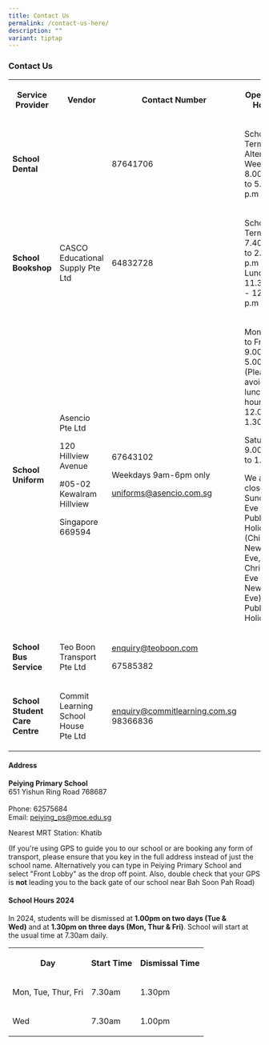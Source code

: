 ```yaml
---
title: Contact Us
permalink: /contact-us-here/
description: ""
variant: tiptap
---
```

<h3><strong>Contact Us</strong></h3>
<table style="minWidth: 100px">
<colgroup>
<col>
<col>
<col>
<col>
</colgroup>
<tbody>
<tr>
<th rowspan="1" colspan="1">
<p>Service Provider</p>
</th>
<th rowspan="1" colspan="1">
<p>Vendor</p>
</th>
<th rowspan="1" colspan="1">
<p>Contact Number</p>
</th>
<th rowspan="1" colspan="1">
<p>Operating Hours</p>
</th>
</tr>
<tr>
<td rowspan="1" colspan="1">
<p><strong>School Dental</strong>
</p>
</td>
<td rowspan="1" colspan="1">
<p></p>
</td>
<td rowspan="1" colspan="1">
<p>87641706</p>
</td>
<td rowspan="1" colspan="1">
<p>School Term:
<br>Alternate Weeks
<br>8.00 a.m to 5.00 p.m</p>
</td>
</tr>
<tr>
<td rowspan="1" colspan="1">
<p><strong>School Bookshop</strong>
</p>
</td>
<td rowspan="1" colspan="1">
<p>CASCO Educational Supply Pte Ltd</p>
</td>
<td rowspan="1" colspan="1">
<p>64832728</p>
</td>
<td rowspan="1" colspan="1">
<p>School Term:
<br>7.40 a.m to 2.00 p.m
<br>Lunch: 11.30 a.m - 12.30 p.m</p>
</td>
</tr>
<tr>
<td rowspan="1" colspan="1">
<p><strong>School Uniform</strong>
</p>
</td>
<td rowspan="1" colspan="1">
<p>Asencio Pte Ltd</p>
<p>120 Hillview Avenue</p>
<p>#05-02 Kewalram Hillview</p>
<p>Singapore 669594</p>
<p></p>
</td>
<td rowspan="1" colspan="1">
<p>67643102</p>
<p>Weekdays 9am-6pm only</p>
<p></p>
<p><a href="mailto:uniforms@asencio.com.sg" rel="noopener noreferrer nofollow" target="_blank">uniforms@asencio.com.sg</a>
</p>
</td>
<td rowspan="1" colspan="1">
<p>Monday to Friday: 9.00am to 5.00pm (Please avoid lunch hours 12.00pm-1.30pm)</p>
<p>Saturday: 9.00 am to 1.00pm</p>
<p>We are closed on Sundays, Eve of Public Holidays (Chinese New Year Eve,
Christmas Eve and New Year Eve) &amp; Public Holidays.</p>
</td>
</tr>
<tr>
<td rowspan="1" colspan="1">
<p><strong>School Bus Service</strong>
</p>
</td>
<td rowspan="1" colspan="1">
<p>Teo Boon Transport Pte Ltd</p>
</td>
<td rowspan="1" colspan="1">
<p><a href="mailto:enquiry@teoboon.com" rel="noopener noreferrer nofollow" target="_blank"><u>enquiry@teoboon.com</u></a>
</p>
<p>67585382</p>
</td>
<td rowspan="1" colspan="1">
<p></p>
</td>
</tr>
<tr>
<td rowspan="1" colspan="1">
<p><strong>School Student Care Centre</strong>
</p>
</td>
<td rowspan="1" colspan="1">
<p>Commit Learning School House
<br>Pte Ltd</p>
</td>
<td rowspan="1" colspan="1">
<p><a href="mailto:enquiry@commitlearning.com.sg" rel="noopener noreferrer nofollow" target="_blank">enquiry@commitlearning.com.sg</a> 
<br>98366836</p>
</td>
<td rowspan="1" colspan="1">
<p></p>
</td>
</tr>
</tbody>
</table>
<h4><strong>Address</strong></h4>
<p><strong>Peiying Primary School</strong> 
<br>651 Yishun Ring Road 768687&nbsp;
<br>&nbsp;&nbsp; &nbsp;&nbsp;
<br>Phone: 62575684
<br>Email:&nbsp;<a href="mailto:peiying_ps@moe.edu.sg" rel="noopener noreferrer nofollow" target="_blank">peiying_ps@moe.edu.sg</a>
</p>
<p>Nearest MRT Station: Khatib</p>
<p>(If you're using GPS to guide you to our school or are booking any form
of transport, please ensure that you key in the full address instead of
just the school name. Alternatively you can type in Peiying Primary School
and select "Front Lobby" as the drop off point. Also, double check that
your GPS is&nbsp;<strong>not</strong>&nbsp;leading you to the back gate
of our school near Bah Soon Pah Road)</p>
<h4><strong>School Hours 2024</strong></h4>
<p>In 2024, students will be dismissed at&nbsp;<strong>1.00pm on two days (Tue &amp; Wed)</strong>&nbsp;and
at&nbsp;<strong>1.30pm on three days (Mon, Thur &amp; Fri)</strong>. School
will start at the usual time at 7.30am daily.</p>
<table style="minWidth: 75px">
<colgroup>
<col>
<col>
<col>
</colgroup>
<tbody>
<tr>
<th rowspan="1" colspan="1">
<p>Day</p>
</th>
<th rowspan="1" colspan="1">
<p>Start Time</p>
</th>
<th rowspan="1" colspan="1">
<p>Dismissal Time</p>
</th>
</tr>
<tr>
<td rowspan="1" colspan="1">
<p>Mon, Tue, Thur, Fri</p>
</td>
<td rowspan="1" colspan="1">
<p>7.30am</p>
</td>
<td rowspan="1" colspan="1">
<p>1.30pm</p>
</td>
</tr>
<tr>
<td rowspan="1" colspan="1">
<p>Wed</p>
</td>
<td rowspan="1" colspan="1">
<p>7.30am</p>
</td>
<td rowspan="1" colspan="1">
<p>1.00pm</p>
</td>
</tr>
</tbody>
</table>
<p></p>